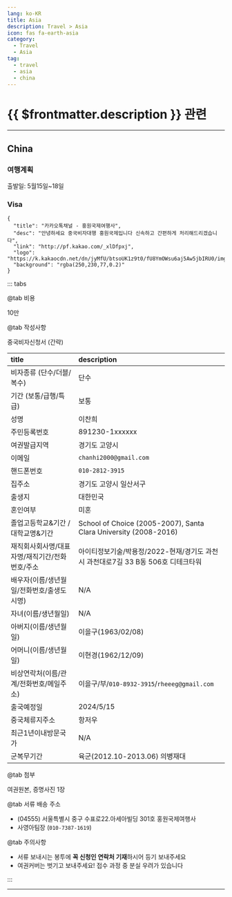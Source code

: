 ```yaml
---
lang: ko-KR
title: Asia
description: Travel > Asia
icon: fas fa-earth-asia
category:
  - Travel
  - Asia
tag: 
  - travel
  - asia
  - china
---
```


# {{ $frontmatter.description }} 관련

---

## China

### 여행계획

출발일: 5월15일~18일

### Visa

```component VPCard
{
  "title": "카카오톡채널 - 홍원국제여행사",
  "desc": "안녕하세요 중국비자대행 홍원국제입니다 신속하고 간편하게 처리해드리겠습니다",
  "link": "http://pf.kakao.com/_xlDfpxj",
  "logo": "https://k.kakaocdn.net/dn/jyMfU/btsoUK1z9t0/fU8YmOWsu6aj5Aw5jbIRU0/img_xl.jpg",
  "background": "rgba(250,230,77,0.2)"
}
```

::: tabs

@tab <VPIcon icon="fas fa-won-sign"/> 비용

10만

@tab <VPIcon icon="fas fa-pen-to-square"/> 작성사항

중국비자신청서 (간략)

| title | description |
| :--- | :--- |
| 비자종류 (단수/더블/복수) | 단수 |
| 기간 (보통/급행/특급) | 보통 |
| 성명 | 이찬희 |
| 주민등록번호 | 891230-1xxxxxx |
| 여권발급지역 | 경기도 고양시 |
| 이메일 | <VPIcon icon="fas fa-envelope"/>`chanhi2000@gmail.com` |
| 핸드폰번호 | <VPIcon icon="fas fa-mobile"/>`010-2812-3915` |
| 집주소 | 경기도 고양시 일산서구 |
| 출생지 | 대한민국 |
| 혼인여부 | 미혼 |
| 졸업고등학교&기간 / 대학교명&기간 | School of Choice (2005-2007), Santa Clara University (2008-2016) |
| 재직회사회사명/대표자명/재직기간/전화번호/주소 | 아이티정보기술/박용정/2022-현재/경기도 과천시 과천대로7길 33 B동 506호 디테크타워 | 
| 배우자(이름/생년월일/전화번호/출생도시명) | N/A |
| 자녀(이름/생년월일) | N/A |
| 아버지(이름/생년월일) | 이을구(1963/02/08) |
| 어머니(이름/생년월일) | 이현경(1962/12/09) |
| 비상연락처(이름/관계/전화번호/메일주소) | 이을구/부/<VPIcon icon="fas fa-mobile"/>`010-8932-3915`/<VPIcon icon="fas fa-envelope"/>`rheeeg@gmail.com` |
| 출국예정일 | 2024/5/15 |
| 중국체류지주소 | 항저우 |
| 최근1년이내방문국가 | N/A |
| 군복무기간 | 육군(2012.10-2013.06) 의병재대 |

@tab <VPIcon icon="fas fa-paperclip"/> 첨부

여권원본, 증명사진 1장

@tab <VPIcon icon="fas fa-location-dot"/> 서류 배송 주소

- <VPIcon icon="fas fa-location-dot"/>(04555) 서울특별시 중구 수표로22.아세아빌딩 301호 홍원국제여행사 
- 사영아팀장 (<VPIcon icon="fas fa-mobile"/>`010-7387-1619`)

@tab <VPIcon icon="fas fa-triangle-exclamation"/> 주의사항

- 서류 보내시는 봉투에 **꼭 신청인 연락처 기재**하시어 등기 보내주세요
- 여권커버는 벗기고 보내주세요! 접수 과정 중 분실 우려가 있습니다

:::

---

<TagLinks />